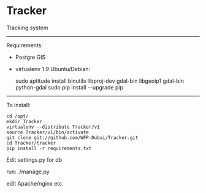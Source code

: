 Tracker
=======

Tracking system
***
Requirements:

* Postgre GIS
* virtualenv 1.9
Ubuntu/Debian:

    sudo aptitude install binutils libproj-dev gdal-bin libgeoip1 gdal-bin python-gdal 
    sudo pip install --upgrade pip

****
To install:


    cd /opt/
    mkdir Tracker
    virtualenv --distribute Tracker/v1
    source Tracker/v1/bin/activate
    git clone git://github.com/WFP-Dubai/Tracker.git
    cd Tracker/tracker
    pip install -r requirements.txt

Edit settings.py for db

run:
    ./manage.py

edit Apache/nginx etc.

